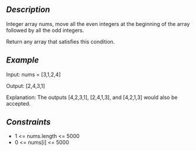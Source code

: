 ## _Description_ 

Integer array nums, move all the even integers at the beginning of the array followed by all the odd integers.

Return any array that satisfies this condition.

## _Example_

Input: nums = [3,1,2,4]

Output: [2,4,3,1]

Explanation: The outputs [4,2,3,1], [2,4,1,3], and [4,2,1,3] would also be accepted.

## _Constraints_
- 1 <= nums.length <= 5000
- 0 <= nums[i] <= 5000